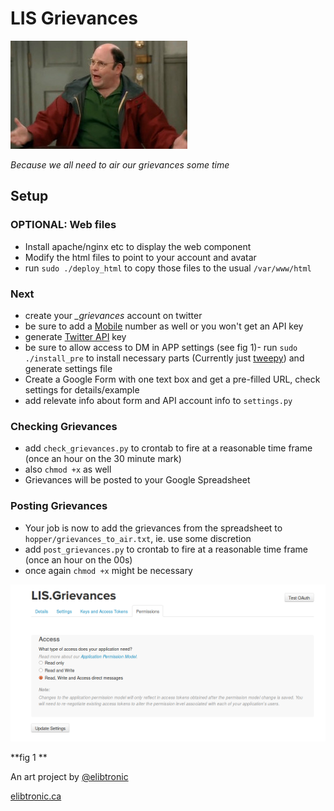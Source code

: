 
# LIS Grievances #

![george](./html/george.jpg)

*Because we all need to air our grievances some time*

## Setup ##

### OPTIONAL: Web files ###

- Install apache/nginx etc to display the web component
- Modify the html files to point to your account and avatar
- run `sudo ./deploy_html` to copy those files to the usual `/var/www/html`


### Next ###

- create your *_grievances* account on twitter
- be sure to add a [Mobile](https://twitter.com/settings/add_phone) number as well or you won't get an API key
- generate [Twitter API](https://apps.twitter.com/) key
- be sure to allow access to DM in APP settings (see fig 1)- run `sudo ./install_pre` to install necessary parts (Currently just [tweepy](http://www.tweepy.org/)) and generate settings file
- Create a Google Form with one text box and get a pre-filled URL, check settings for details/example
- add relevate info about form and API account info to `settings.py`



### Checking Grievances ###

- add `check_grievances.py` to crontab to fire at a reasonable time frame (once an hour on the 30 minute mark)
- also `chmod +x` as well
- Grievances will be posted to your Google Spreadsheet

### Posting Grievances ###

- Your job is now to add the grievances from the spreadsheet to `hopper/grievances_to_air.txt`, ie. use some discretion
- add `post_grievances.py` to crontab to fire at a reasonable time frame (once an hour on the 00s)
- once again `chmod +x` might be necessary


![figure_1](./new_app.png)

**fig 1 **





An art project by [@elibtronic](https://twitter.com/elibtronic)

[elibtronic.ca](https://elibtronic.ca)
